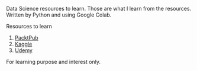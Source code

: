 Data Science resources to learn.
Those are what I learn from the resources.
Written by Python and using Google Colab.


Resources to learn
1. [PacktPub](https://courses.packtpub.com/courses)
1. [Kaggle](https://kaggle.com/)
1. [Udemy](https://udemy.com/)

For learning purpose and interest only.
